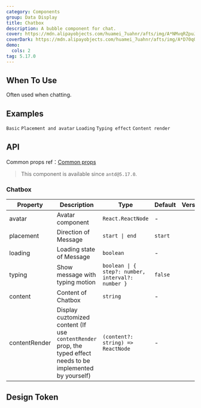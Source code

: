 ```yaml
---
category: Components
group: Data Display
title: Chatbox
description: A bubble component for chat.
cover: https://mdn.alipayobjects.com/huamei_7uahnr/afts/img/A*NMvqRZpuJfQAAAAAAAAAAAAADrJ8AQ/original
coverDark: https://mdn.alipayobjects.com/huamei_7uahnr/afts/img/A*D70qQJJmzhgAAAAAAAAAAAAADrJ8AQ/original
demo:
  cols: 2
tag: 5.17.0
---
```


## When To Use

Often used when chatting.

## Examples

<!-- prettier-ignore -->
<code src="./demo/basic.tsx">Basic</code>
<code src="./demo/avatar-and-placement.tsx">Placement and avatar</code>
<code src="./demo/loading.tsx">Loading</code>
<code src="./demo/typing.tsx">Typing effect</code>
<code src="./demo/contentRender.tsx">Content render</code>

## API

Common props ref：[Common props](/docs/react/common-props)

> This component is available since `antd@5.17.0`.

### Chatbox

| Property | Description | Type | Default | Version |
| --- | --- | --- | --- | --- |
| avatar | Avatar component | `React.ReactNode` | - |  |
| placement | Direction of Message | `start \| end` | `start` |  |
| loading | Loading state of Message | `boolean` | - |  |
| typing | Show message with typing motion | `boolean \| { step?: number, interval?: number }` | `false` |  |
| content | Content of Chatbox | `string` | - |  |
| contentRender | Display cuztomized content (If use `contentRender` prop, the typed effect needs to be implemented by yourself) | `(content?: string) => ReactNode` | - |  |

## Design Token

<ComponentTokenTable component="Chatbox"></ComponentTokenTable>
